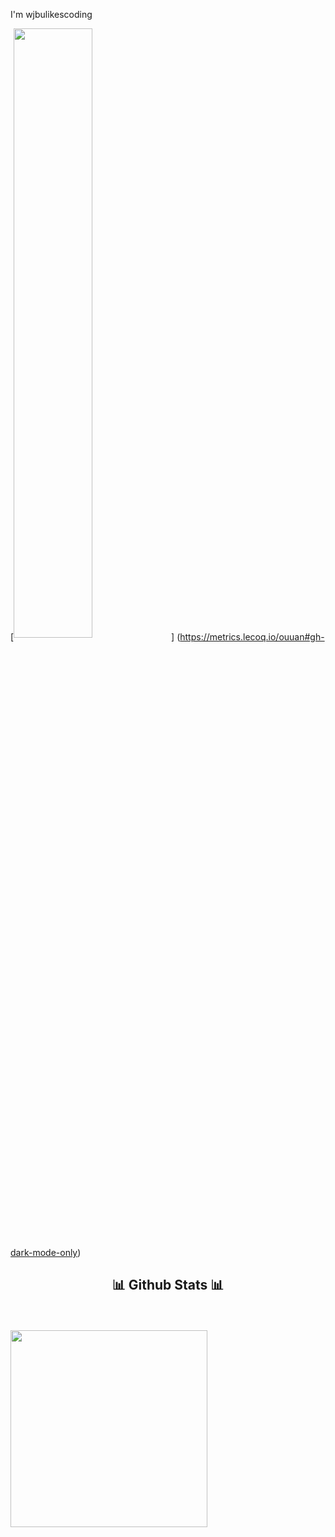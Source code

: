 I'm wjbulikescoding

[<img align="center" width="50%" src="https://github-readme-stats-ouuan.vercel.app/api?username=wjbulikescoding&darktheme*show_icons=true%22%3E]">] (https://metrics.lecoq.io/ouuan#gh-dark-mode-only)

<h2 align="center">📊 Github Stats 📊</h2>
<br>
<div align="center">

</div>
<br>
<img width="315" src="https://github-readme-stats.vercel.app/api/top-langs/?username=wjbulikescoding&layout=compact&theme=algolia"/>
